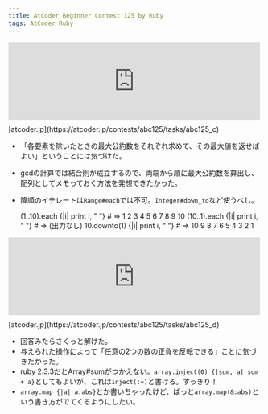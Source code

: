 ```yaml
---
title: AtCoder Beginner Contest 125 by Ruby
tags: AtCoder Ruby
---
```

<iframe src="https://hatenablog-
parts.com/embed?url=https%3A%2F%2Fatcoder.jp%2Fcontests%2Fabc125%2Ftasks%2Fabc125_c"
title="C - GCD on Blackboard" class="embed-card embed-webcard" scrolling="no"
frameborder="0" style="display: block; width: 100%; height: 155px; max-width:
500px; margin: 10px
0px;"></iframe>[atcoder.jp](https://atcoder.jp/contests/abc125/tasks/abc125_c)

  * 「各要素を除いたときの最大公約数をそれぞれ求めて、その最大値を返せばよい」ということには気づけた。
  * gcdの計算では結合則が成立するので、両端から順に最大公約数を算出し、配列としてメモっておく方法を発想できたかった。
  * 降順のイテレートは`Range#each`では不可。`Integer#down_to`など使うべし。

    
    
    (1..10).each {|i| print i, " "}      # => 1 2 3 4 5 6 7 8 9 10
    (10..1).each {|i| print i, " "}      # => (出力なし)
    10.downto(1) {|i| print i, " "}      # => 10 9 8 7 6 5 4 3 2 1

<iframe src="https://hatenablog-
parts.com/embed?url=https%3A%2F%2Fatcoder.jp%2Fcontests%2Fabc125%2Ftasks%2Fabc125_d"
title="D - Flipping Signs" class="embed-card embed-webcard" scrolling="no"
frameborder="0" style="display: block; width: 100%; height: 155px; max-width:
500px; margin: 10px
0px;"></iframe>[atcoder.jp](https://atcoder.jp/contests/abc125/tasks/abc125_d)

  * 回答みたらさくっと解けた。
  * 与えられた操作によって「任意の2つの数の正負を反転できる」ことに気づきたかった。
  * ruby 2.3.3だとArray#sumがつかえない。`array.inject(0) {|sum, a| sum + a}`としてもよいが、これは`inject(:+)`と書ける。すっきり！
  * `array.map {|a| a.abs}`とか書いちゃったけど、ぱっと`array.map(&:abs)`という書き方がでてくるようにしたい。